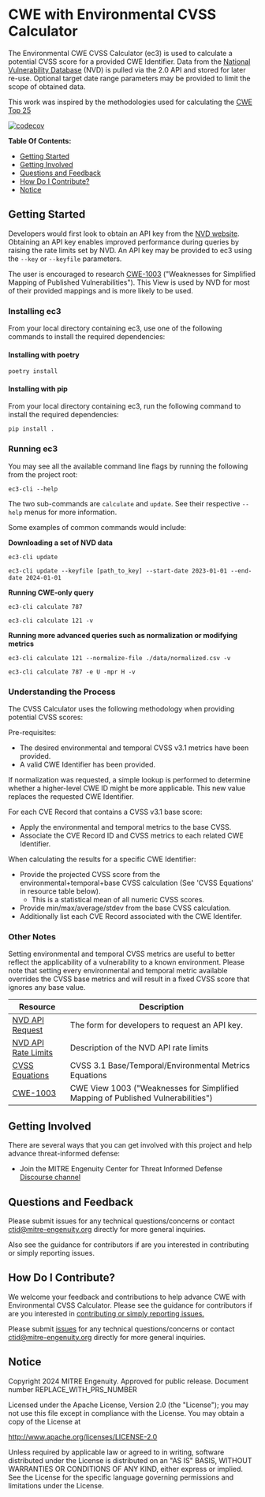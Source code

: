 # CWE with Environmental CVSS Calculator

The Environmental CWE CVSS Calculator (ec3) is used to calculate a potential CVSS score
for a provided CWE
Identifier. Data from the [National Vulnerability Database](https://nvd.nist.gov/) (NVD)
is pulled via the 2.0 API and
stored for later re-use. Optional target date range parameters may be provided to limit
the scope of obtained data.

This work was inspired by the methodologies used for calculating the
[CWE Top 25](https://cwe.mitre.org/top25/archive/2023/2023_methodology.html)

[![codecov](https://codecov.io/gh/center-for-threat-informed-defense/cwe-calculator/graph/badge.svg?token=3RTp6e74Oh)](https://codecov.io/gh/center-for-threat-informed-defense/cwe-calculator)

**Table Of Contents:**

- [Getting Started](#getting-started)
- [Getting Involved](#getting-involved)
- [Questions and Feedback](#questions-and-feedback)
- [How Do I Contribute?](#how-do-i-contribute)
- [Notice](#notice)

## Getting Started

Developers would first look to obtain an API key from
the [NVD website](https://nvd.nist.gov/developers/request-an-api-key).
Obtaining an API key enables improved performance during queries by raising the rate
limits set by NVD.
An API key may be provided to ec3 using the `--key` or `--keyfile` parameters.

The user is encouraged to
research [CWE-1003](https://cwe.mitre.org/data/definitions/1003.html)
("Weaknesses for Simplified Mapping of Published Vulnerabilities"). This View is used by
NVD for most of their
provided mappings and is more likely to be used.

### Installing ec3

From your local directory containing ec3, use one of the following commands to install
the required dependencies:

#### Installing with poetry

`poetry install`

#### Installing with pip

From your local directory containing ec3, run the following command to install the
required dependencies:

`pip install .`

### Running ec3

You may see all the available command line flags by running the following from the
project root:

`ec3-cli --help`

The two sub-commands are `calculate` and `update`. See their respective `--help` menus
for more information.

Some examples of common commands would include:

**Downloading a set of NVD data**

`ec3-cli update`

`ec3-cli update --keyfile [path_to_key] --start-date 2023-01-01 --end-date 2024-01-01`

**Running CWE-only query**

`ec3-cli calculate 787`

`ec3-cli calculate 121 -v`

**Running more advanced queries such as normalization or modifying metrics**

`ec3-cli calculate 121 --normalize-file ./data/normalized.csv -v`

`ec3-cli calculate 787 -e U -mpr H -v`

### Understanding the Process

The CVSS Calculator uses the following methodology when providing potential CVSS scores:

Pre-requisites:

- The desired environmental and temporal CVSS v3.1 metrics have been
  provided.
- A valid CWE Identifier has been provided.

If normalization was requested, a simple lookup is performed to determine whether a
higher-level CWE ID might be more applicable. This new value replaces the requested CWE
Identifier.

For each CVE Record that contains a CVSS v3.1 base score:

- Apply the environmental and temporal metrics to the base CVSS.
- Associate the CVE Record ID and CVSS metrics to each related CWE Identifier.

When calculating the results for a specific CWE Identifier:

- Provide the projected CVSS score from the environmental+temporal+base CVSS
  calculation (See 'CVSS Equations' in resource table below).
    - This is a statistical mean of all numeric CVSS scores.
- Provide min/max/average/stdev from the base CVSS calculation.
- Additionally list each CVE Record associated with the CWE Identifer.

### Other Notes

Setting environmental and temporal CVSS metrics are useful to better reflect the
applicability of a vulnerability to a known environment. Please note that setting every
environmental and temporal metric available overrides the CVSS base metrics and will
result in a fixed CVSS score that ignores any base value.

| Resource                                                                                     | Description                                                                      |
|----------------------------------------------------------------------------------------------|----------------------------------------------------------------------------------|
| [NVD API Request](https://nvd.nist.gov/developers/request-an-api-key)                        | The form for developers to request an API key.                                   |
| [NVD API Rate Limits](https://nvd.nist.gov/developers/start-here#divRateLimits)              | Description of the NVD API rate limits                                           |
| [CVSS Equations](https://www.first.org/cvss/v3.1/specification-document#CVSS-v3-1-Equations) | CVSS 3.1 Base/Temporal/Environmental Metrics Equations                           |
| [CWE-1003](https://cwe.mitre.org/data/definitions/1003.html)                                 | CWE View 1003 ("Weaknesses for Simplified Mapping of Published Vulnerabilities") |

## Getting Involved

There are several ways that you can get involved with this project and help
advance threat-informed defense:

- Join the MITRE Engenuity Center for Threat Informed
  Defense [Discourse channel](https://center-for-threat-informed-defense.discourse.group/)

## Questions and Feedback

Please submit issues for any technical questions/concerns or contact
[ctid@mitre-engenuity.org](mailto:ctid@mitre-engenuity.org?subject=Question%20about%20cwe-calculator)
directly for more general inquiries.

Also see the guidance for contributors if are you interested in contributing or simply
reporting issues.

## How Do I Contribute?

We welcome your feedback and contributions to help advance
CWE with Environmental CVSS Calculator. Please see the guidance for contributors if are
you
interested in [contributing or simply reporting issues.](/CONTRIBUTING.md)

Please submit
[issues](https://github.com/center-for-threat-informed-defense/cwe-calculator/issues)
for
any technical questions/concerns or contact
[ctid@mitre-engenuity.org](mailto:ctid@mitre-engenuity.org?subject=subject=Question%20about%20cwe-calculator)
directly for more general inquiries.

## Notice

<!-- TODO Add PRS prior to publication. -->

Copyright 2024 MITRE Engenuity. Approved for public release. Document number
REPLACE_WITH_PRS_NUMBER

Licensed under the Apache License, Version 2.0 (the "License"); you may not use this
file except in compliance with the License. You may obtain a copy of the License at

http://www.apache.org/licenses/LICENSE-2.0

Unless required by applicable law or agreed to in writing, software distributed under
the License is distributed on an "AS IS" BASIS, WITHOUT WARRANTIES OR CONDITIONS OF ANY
KIND, either express or implied. See the License for the specific language governing
permissions and limitations under the License.
